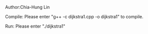 Author:Chia-Hung Lin

Compile: Please enter "g++ -c dijkstra1.cpp -o dijkstra1" to compile.

Run: Please enter "./dijkstra1"
